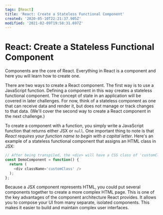 ```yaml
---
tags: [React]
title: 'React: Create a Stateless Functional Component'
created: '2020-05-10T22:21:37.905Z'
modified: '2021-02-09T19:58:31.697Z'
---
```


React: Create a Stateless Functional Component
==============================================

Components are the core of React. Everything in React is a component and here you will learn how to create one.

There are two ways to create a React component. The first way is to use a JavaScript function. Defining a component in this way creates a stateless functional component. The concept of state in an application will be covered in later challenges. For now, think of a stateless component as one that can receive data and render it, but does not manage or track changes to that data. (We'll cover the second way to create a React component in the next challenge.)

To create a component with a function, you simply write a JavaScript function that returns either JSX or ```null```. One important thing to note is that *React requires your function name to begin with a capital letter*. Here's an example of a stateless functional component that assigns an HTML class in JSX:
``` javascript
// After being transpiled, the <div> will have a CSS class of 'customClass'
const DemoComponent = function() {
  return (
    <div className='customClass' />
  );
};
```
Because a JSX component represents HTML, you could put several components together to create a more complex HTML page. This is one of the key advantages of the component architecture React provides. It allows you to compose your UI from many separate, isolated components. This makes it easier to build and maintain complex user interfaces.


